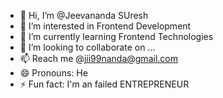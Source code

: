 - 👋 Hi, I’m @Jeevananda SUresh
- 👀 I’m interested in Frontend Development
- 🌱 I’m currently learning Frontend Technologies
- 💞️ I’m looking to collaborate on ...
- 📫 Reach me @jii99nanda@gmail.com
- 😄 Pronouns: He
- ⚡ Fun fact: I'm an failed ENTREPRENEUR

<!---
Jii-99-nanda/Jii-99-nanda is a ✨ special ✨ repository because its `README.md` (this file) appears on your GitHub profile.
You can click the Preview link to take a look at your changes.
--->
